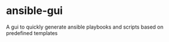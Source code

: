# ansible-gui
A gui to quickly generate ansible playbooks and scripts based on predefined templates
